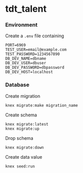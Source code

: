 # tdt_talent

### Environment
Create a `.env` file containing

```
PORT=6969
TEST_USER=email@example.com
TEST_PASSWORD=1234567890
DB_DEV_NAME=dbname
DB_DEV_USER=dbuser
DB_DEV_PASSWORD=dbpassword
DB_DEV_HOST=localhost
```

### Database
Create migration

```
knex migrate:make migration_name
```

Create schema

```
knex migrate:latest
knex migrate:up
```

Drop schema

```
knex migrate:down
```

Create data value
```
knex seed:run
```